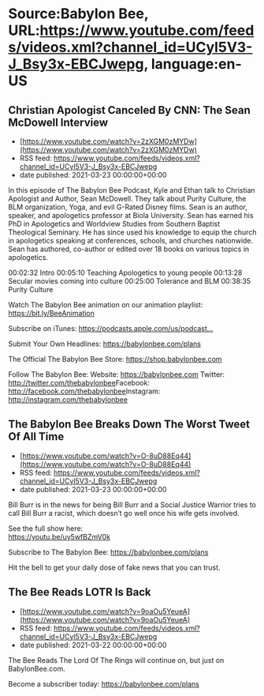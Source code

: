 # Source:Babylon Bee, URL:https://www.youtube.com/feeds/videos.xml?channel_id=UCyl5V3-J_Bsy3x-EBCJwepg, language:en-US

## Christian Apologist Canceled By CNN: The Sean McDowell Interview
 - [https://www.youtube.com/watch?v=2zXGM0zMYDw](https://www.youtube.com/watch?v=2zXGM0zMYDw)
 - RSS feed: https://www.youtube.com/feeds/videos.xml?channel_id=UCyl5V3-J_Bsy3x-EBCJwepg
 - date published: 2021-03-23 00:00:00+00:00

In this episode of The Babylon Bee Podcast, Kyle and Ethan talk to Christian Apologist and Author, Sean McDowell. They talk about Purity Culture, the BLM organization, Yoga, and evil G-Rated Disney films. Sean is an author, speaker, and apologetics professor at Biola University. Sean has earned his PhD in Apologetics and Worldview Studies from Southern Baptist Theological Seminary. He has since used his knowledge to equip the church in apologetics speaking at conferences, schools, and churches nationwide. Sean has authored, co-author or edited over 18 books on various topics in apologetics.

00:02:32 Intro
00:05:10 Teaching Apologetics to young people
00:13:28 Secular movies coming into culture
00:25:00 Tolerance and BLM
00:38:35 Purity Culture 

Watch The Babylon Bee animation on our animation playlist: https://bit.ly/BeeAnimation​​  

Subscribe on iTunes: https://podcasts.apple.com/us/podcast...​

Submit Your Own Headlines: https://babylonbee.com/plans​​

The Official The Babylon Bee Store: https://shop.babylonbee.com​​

Follow The Babylon Bee:
Website: https://babylonbee.com​​
Twitter: http://twitter.com/thebabylonbee​​
Facebook: http://facebook.com/thebabylonbee​​
Instagram: http://instagram.com/thebabylonbee

## The Babylon Bee Breaks Down The Worst Tweet Of All Time
 - [https://www.youtube.com/watch?v=O-8uD88Eq44](https://www.youtube.com/watch?v=O-8uD88Eq44)
 - RSS feed: https://www.youtube.com/feeds/videos.xml?channel_id=UCyl5V3-J_Bsy3x-EBCJwepg
 - date published: 2021-03-23 00:00:00+00:00

Bill Burr is in the news for being Bill Burr and a Social Justice Warrior tries to call Bill Burr a racist, which doesn’t go well once his wife gets involved.

See the full show here:  
https://youtu.be/uy5wfBZmV0k

Subscribe to The Babylon Bee: https://babylonbee.com/plans​

Hit the bell to get your daily dose of fake news that you can trust.

## The Bee Reads LOTR Is Back
 - [https://www.youtube.com/watch?v=9oaOu5YeueA](https://www.youtube.com/watch?v=9oaOu5YeueA)
 - RSS feed: https://www.youtube.com/feeds/videos.xml?channel_id=UCyl5V3-J_Bsy3x-EBCJwepg
 - date published: 2021-03-22 00:00:00+00:00

The Bee Reads The Lord Of The Rings will continue on, but just on BabylonBee.com.

Become a subscriber today: https://babylonbee.com/plans

